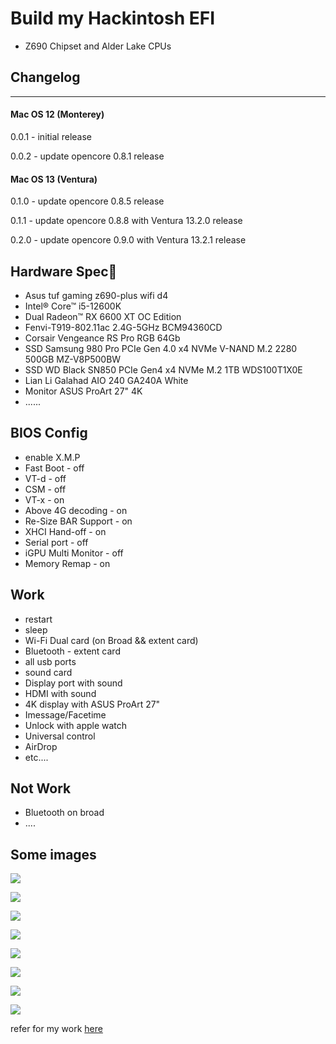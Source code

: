 # Build my Hackintosh EFI
- Z690 Chipset and Alder Lake CPUs

## Changelog

-----
#### Mac OS 12 (Monterey)

0.0.1 - initial release

0.0.2 - update opencore 0.8.1 release

#### Mac OS 13 (Ventura)

0.1.0 - update opencore 0.8.5 release


0.1.1 - update opencore 0.8.8 with Ventura 13.2.0 release


0.2.0 - update opencore 0.9.0 with Ventura 13.2.1 release


## Hardware Spec
- Asus tuf gaming z690-plus wifi d4
- Intel® Core™ i5-12600K
- Dual Radeon™ RX 6600 XT OC Edition
- Fenvi-T919-802.11ac 2.4G-5GHz BCM94360CD
- Corsair Vengeance RS Pro RGB 64Gb
- SSD Samsung 980 Pro PCIe Gen 4.0 x4 NVMe V-NAND M.2 2280 500GB MZ-V8P500BW
- SSD WD Black SN850 PCIe Gen4 x4 NVMe M.2 1TB WDS100T1X0E
- Lian Li Galahad AIO 240 GA240A White
- Monitor ASUS ProArt 27" 4K
- ......

## BIOS Config
 - enable X.M.P
 - Fast Boot - off
 - VT-d - off
 - CSM - off
 - VT-x - on
 - Above 4G decoding - on
 - Re-Size BAR Support - on
 - XHCI Hand-off - on
 - Serial port - off
 - iGPU Multi Monitor - off
 - Memory Remap - on
 
## Work
- restart
- sleep
- Wi-Fi Dual card (on Broad && extent card)
- Bluetooth - extent card
- all usb ports
- sound card
- Display port with sound
- HDMI with sound
- 4K display with ASUS ProArt 27"
- Imessage/Facetime
- Unlock with apple watch
- Universal control 
- AirDrop
- etc....
## Not Work 
- Bluetooth on broad
- ....

## Some images
![](img/opencore.png)

![](img/about.png)

![](img/vga.png)

![](img/ram.png)

![](img/sata.png)

![](img/usb.png)

![](img/usb2.png)

![](img/wifi.png)


refer for my work [here](https://www.reddit.com/r/hackintosh/comments/sp1zgv/opencore_alder_lake_12thgen_intel_hackintosh/)
